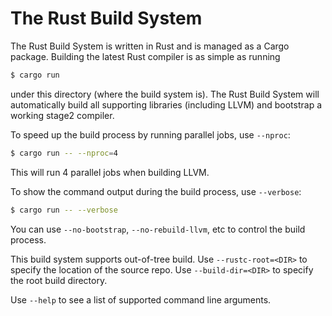 The Rust Build System
=====================

The Rust Build System is written in Rust and is managed as a Cargo package.
Building the latest Rust compiler is as simple as running
```sh
$ cargo run
```
under this directory (where the build system is). The Rust Build System will
automatically build all supporting libraries (including LLVM) and bootstrap
a working stage2 compiler.

To speed up the build process by running parallel jobs, use `--nproc`:
```sh
$ cargo run -- --nproc=4
```
This will run 4 parallel jobs when building LLVM.

To show the command output during the build process, use `--verbose`:
```sh
$ cargo run -- --verbose
```

You can use `--no-bootstrap`, `--no-rebuild-llvm`, etc to control the build
process.

This build system supports out-of-tree build. Use `--rustc-root=<DIR>` to
specify the location of the source repo. Use `--build-dir=<DIR>` to specify
the root build directory.

Use `--help` to see a list of supported command line arguments.

